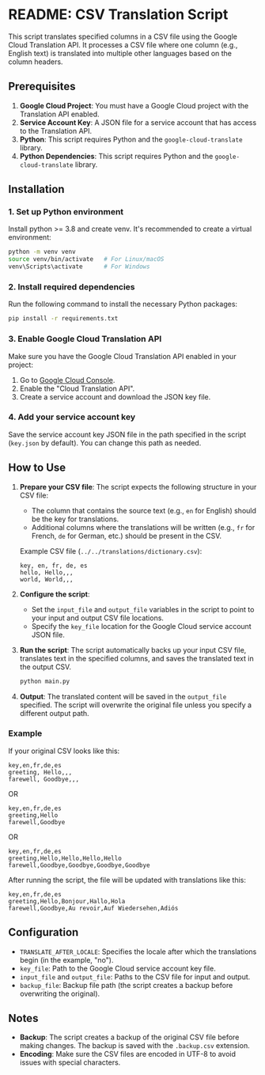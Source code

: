 # README: CSV Translation Script

This script translates specified columns in a CSV file using the Google Cloud Translation API. It processes a CSV file where one column (e.g., English text) is translated into multiple other languages based on the column headers.

## Prerequisites

1. **Google Cloud Project**: You must have a Google Cloud project with the Translation API enabled.
2. **Service Account Key**: A JSON file for a service account that has access to the Translation API.
3. **Python**: This script requires Python and the `google-cloud-translate` library.
4. **Python Dependencies**: This script requires Python and the `google-cloud-translate` library.

## Installation

### 1. Set up Python environment

Install python >= 3.8 and create venv.
It's recommended to create a virtual environment:

```bash
python -m venv venv
source venv/bin/activate   # For Linux/macOS
venv\Scripts\activate      # For Windows
```

### 2. Install required dependencies

Run the following command to install the necessary Python packages:

```bash
pip install -r requirements.txt
```

### 3. Enable Google Cloud Translation API

Make sure you have the Google Cloud Translation API enabled in your project:

1. Go to [Google Cloud Console](https://console.cloud.google.com/).
2. Enable the "Cloud Translation API".
3. Create a service account and download the JSON key file.

### 4. Add your service account key

Save the service account key JSON file in the path specified in the script (`key.json` by default). You can change this path as needed.

## How to Use

1. **Prepare your CSV file**:
   The script expects the following structure in your CSV file:

    - The column that contains the source text (e.g., `en` for English) should be the key for translations.
    - Additional columns where the translations will be written (e.g., `fr` for French, `de` for German, etc.) should be present in the CSV.

    Example CSV file (`../../translations/dictionary.csv`):

    ```
    key, en, fr, de, es
    hello, Hello,,,
    world, World,,,
    ```

2. **Configure the script**:

    - Set the `input_file` and `output_file` variables in the script to point to your input and output CSV file locations.
    - Specify the `key_file` location for the Google Cloud service account JSON file.

3. **Run the script**:
   The script automatically backs up your input CSV file, translates text in the specified columns, and saves the translated text in the output CSV.

    ```bash
    python main.py
    ```

4. **Output**:
   The translated content will be saved in the `output_file` specified. The script will overwrite the original file unless you specify a different output path.

### Example

If your original CSV looks like this:

```
key,en,fr,de,es
greeting, Hello,,,
farewell, Goodbye,,,
```

OR

```
key,en,fr,de,es
greeting,Hello
farewell,Goodbye
```

OR

```
key,en,fr,de,es
greeting,Hello,Hello,Hello,Hello
farewell,Goodbye,Goodbye,Goodbye,Goodbye
```

After running the script, the file will be updated with translations like this:

```
key,en,fr,de,es
greeting,Hello,Bonjour,Hallo,Hola
farewell,Goodbye,Au revoir,Auf Wiedersehen,Adiós
```

## Configuration

-   `TRANSLATE_AFTER_LOCALE`: Specifies the locale after which the translations begin (in the example, "no").
-   `key_file`: Path to the Google Cloud service account key file.
-   `input_file` and `output_file`: Paths to the CSV file for input and output.
-   `backup_file`: Backup file path (the script creates a backup before overwriting the original).

## Notes

-   **Backup**: The script creates a backup of the original CSV file before making changes. The backup is saved with the `.backup.csv` extension.
-   **Encoding**: Make sure the CSV files are encoded in UTF-8 to avoid issues with special characters.
